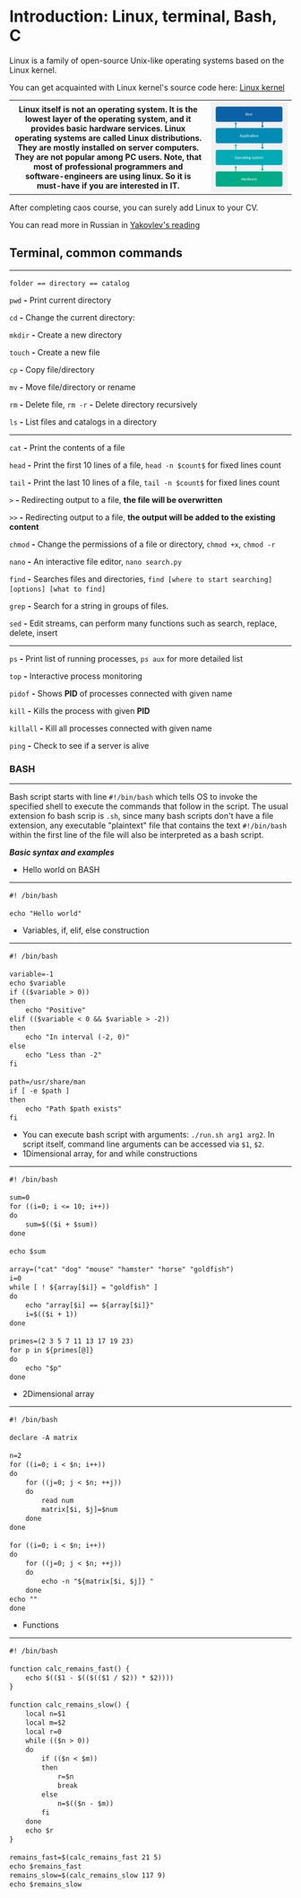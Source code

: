 # Introduction:  Linux, terminal, Bash, C


Linux is a family of open-source Unix-like operating systems based on the Linux kernel.

You can get acquainted with Linux kernel's source code here:
[Linux kernel](https://github.com/torvalds/linux)


<table width=100%> <tr>
    <th width=70%> Linux itself is not an operating system. It is the lowest layer of the operating system, and it provides basic hardware services. Linux operating systems are called Linux distributions. They are mostly installed on server computers. They are not popular among PC users. Note, that most of professional programmers and software-engineers are using linux. So it is must-have if you are interested in IT.
    </th> <th> <img src="os_layer.png" width="170"  height="160" align="right"> </th>
 </table>

After completing caos course, you can surely add Linux to your CV.

You can read more in Russian in [Yakovlev's reading](https://github.com/victor-yacovlev/fpmi-caos/blob/master/practice/linux_basics/intro.md)

## <a name="terminal"></a> Terminal, common commands

---
    folder == directory == catalog

`pwd` __-__ Print current directory

`cd`  __-__ Change the current directory:

`mkdir` __-__ Create a new directory

`touch` __-__ Create a new file

`cp` __-__ Copy file/directory

`mv` __-__ Move file/directory or rename

`rm` __-__ Delete file, `rm -r` __-__ Delete directory recursively

`ls` __-__ List files and catalogs in а directory

--------------------------------------

`cat` __-__ Print the contents of a file

`head` __-__ Print the first 10 lines of a file, `head -n $count$` for fixed lines count

`tail` __-__ Print the last 10 lines of a file, `tail -n $count$` for fixed lines count

`>` __-__ Redirecting output to a file, **the file will be overwritten**

`>>` __-__ Redirecting output to a file, **the output will be added to the existing content**

`chmod` __-__ Change the permissions of a file or directory, `chmod +x`, `chmod -r`

`nano` __-__ An interactive file editor, `nano search.py`

`find` __-__ Searches files and directories, `find [where to start searching] [options] [what to find]`

`grep` __-__ Search for a string in groups of files.

`sed` __-__ Edit streams, can perform many functions such as search, replace, delete, insert

---------------------------------------

`ps` __-__ Print list of running processes, `ps aux` for more detailed list

`top` __-__ Interactive process monitoring

`pidof` __-__ Shows __PID__ of processes connected with given name

`kill` __-__ Kills the process with given __PID__

`killall` __-__ Kill all processes connected with given name

`ping` __-__ Check to see if a server is alive


### <a name="terminal"></a> BASH
-------------------------

Bash script starts with line `#!/bin/bash` which tells OS to invoke the specified shell to execute the commands that follow in the script. The usual extension fo bash scrip is `.sh`, since many bash scripts don't have a file extension, any executable "plaintext" file that contains the text `#!/bin/bash` within the first line of the file will also be interpreted as a bash script.

_**Basic syntax and examples**_

- Hello world on BASH
-----------------------

    #! /bin/bash

    echo "Hello world"

- Variables, if, elif, else construction
------------------


    #! /bin/bash

    variable=-1
    echo $variable
    if (($variable > 0))
    then
        echo "Positive"
    elif (($variable < 0 && $variable > -2))
    then
        echo "In interval (-2, 0)"
    else
        echo "Less than -2"
    fi

    path=/usr/share/man
    if [ -e $path ]
    then
        echo "Path $path exists"
    fi

- You can execute bash script with arguments: `./run.sh arg1 arg2`. In script itself, command line arguments can be accessed via `$1`, `$2`.
- 1Dimensional array, for and while constructions
-----------------------------------------------
    #! /bin/bash

    sum=0
    for ((i=0; i <= 10; i++))
    do
        sum=$(($i + $sum))
    done

    echo $sum

    array=("cat" "dog" "mouse" "hamster" "horse" "goldfish")
    i=0
    while [ ! ${array[$i]} = "goldfish" ]
    do
        echo "array[$i] == ${array[$i]}"
        i=$(($i + 1))
    done

    primes=(2 3 5 7 11 13 17 19 23)
    for p in ${primes[@]}
    do
        echo "$p"
    done

- 2Dimensional array
- ---------------------------------------

    #! /bin/bash

    declare -A matrix

    n=2
    for ((i=0; i < $n; i++))
    do
        for ((j=0; j < $n; ++j))
        do
            read num
            matrix[$i, $j]=$num
        done
    done

    for ((i=0; i < $n; i++))
    do
        for ((j=0; j < $n; ++j))
        do
            echo -n "${matrix[$i, $j]} "
        done
    echo ""
    done

- Functions
-------------------------------------------

    #! /bin/bash

    function calc_remains_fast() {
        echo $(($1 - $(($(($1 / $2)) * $2))))
    }

    function calc_remains_slow() {
        local n=$1
        local m=$2
        local r=0
        while (($n > 0))
        do
            if (($n < $m))
            then
                r=$n
                break
            else
                n=$(($n - $m))
            fi
        done
        echo $r
    }

    remains_fast=$(calc_remains_fast 21 5)
    echo $remains_fast
    remains_slow=$(calc_remains_slow 117 9)
    echo $remains_slow



